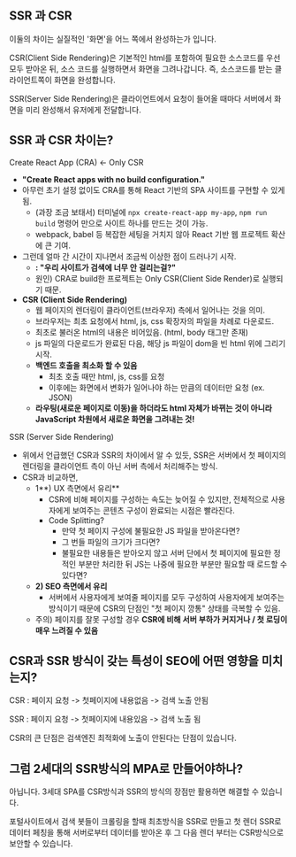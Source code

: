 ## SSR 과 CSR

이둘의 차이는 실질적인 '화면'을 어느 쪽에서 완성하는가 입니다.

CSR(Client Side Rendering)은  기본적인 html를 포함하여 필요한 소스코드를 우선 모두 받아온 뒤, 소스 코드를 실행하면서 화면을 그려나갑니다. 즉, 소스코드를 받는 클라이언트쪽이 화면을 완성합니다.

SSR(Server Side Rendering)은 클라이언트에서 요청이 들어올 때마다 서버에서 화면을 미리 완성해서 유저에게 전달합니다.

## SSR 과 CSR 차이는?

Create React App (CRA) ← Only CSR

- **"Create React apps with no build configuration."**
- 아무런 초기 설정 없이도 CRA를 통해 React 기반의 SPA 사이트를 구현할 수 있게 됨.
    - (과장 조금 보태서) 터미널에 `npx create-react-app my-app`, `npm run build` 명령어 만으로 사이트 하나를 만드는 것이 가능.
    - webpack, babel 등 복잡한 세팅을 거치지 않아 React 기반 웹 프로젝트 확산에 큰 기여.
- 그런데 얼마 간 시간이 지나면서 조금씩 이상한 점이 드러나기 시작.
    - **: "우리 사이트가 검색에 너무 안 걸리는걸?"**
    - 원인) CRA로 build한 프로젝트는 Only CSR(Client Side Render)로 실행되기 때문.
- **CSR (Client Side Rendering)**
    - 웹 페이지의 렌더링이 클라이언트(브라우저) 측에서 일어나는 것을 의미.
    - 브라우저는 최초 요청에서 html, js, css 확장자의 파일을 차례로 다운로드.
    - 최초로 불러온 html의 내용은 비어있음. (html, body 태그만 존재)
    - js 파일의 다운로드가 완료된 다음, 해당 js 파일이 dom을 빈 html 위에 그리기 시작.
    - **백엔드 호출을 최소화 할 수 있음**
        - 최초 호출 때만 html, js, css를 요청
        - 이후에는 화면에서 변화가 일어나야 하는 만큼의 데이터만 요청 (ex. JSON)
    - **라우팅(새로운 페이지로 이동)을 하더라도 html 자체가 바뀌는 것이 아니라 JavaScript 차원에서 새로운 화면을 그려내는 것!**


SSR (Server Side Rendering)

- 위에서 언급했던 CSR과 SSR의 차이에서 알 수 있듯, SSR은 서버에서 첫 페이지의 렌더링을 클라이언트 측이 아닌 서버 측에서 처리해주는 방식.
- CSR과 비교하면,
    - 1**) UX 측면에서 유리**
        - CSR에 비해 페이지를 구성하는 속도는 늦어질 수 있지만, 전체적으로 사용자에게 보여주는 콘텐츠 구성이 완료되는 시점은 빨라진다.
        - Code Splitting?
            - 만약 첫 페이지 구성에 불필요한 JS 파일을 받아온다면?
            - 그 번들 파일의 크기가 크다면?
            - 불필요한 내용들은 받아오지 않고 서버 단에서 첫 페이지에 필요한 정적인 부분만 처리한 뒤 JS는 나중에 필요한 부분만 필요할 때 로드할 수 있다면?
    - **2) SEO 측면에서 유리**
        - 서버에서 사용자에게 보여줄 페이지를 모두 구성하여 사용자에게 보여주는 방식이기 때문에 CSR의 단점인 "첫 페이지 깡통" 상태를 극복할 수 있음.
    - 주의) 페이지를 잘못 구성할 경우 **CSR에 비해 서버 부하가 커지거나 / 첫 로딩이 매우 느려질 수 있음**



## CSR과 SSR 방식이 갖는 특성이 SEO에 어떤 영향을 미치는지?

CSR : 페이지 요청 -> 첫페이지에 내용없음 -> 검색 노출 안됨

SSR : 페이지 요청 -> 첫페이지에 내용있음 -> 검색 노출 됨

CSR의 큰 단점은 검색엔진 최적화에 노출이 안된다는 단점이 있습니다.

## 그럼 2세대의 SSR방식의 MPA로 만들어야하나? 

아닙니다. 3세대 SPA를 CSR방식과 SSR의 방식의 장점만 활용하면 해결할 수 있습니다.

포털사이트에서 검색 봇들이 크롤링을 할때 최초방식을 SSR로 만들고 첫 렌더 SSR로 데이터 페칭을 통해 서버로부터 데이터를 받아온 후 그 다음 렌더 부터는 CSR방식으로 보안할 수 있습니다.

